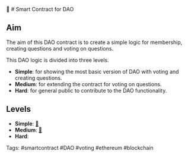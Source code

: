 📝 # Smart Contract for DAO

## Aim
The aim of this DAO contract is to create a simple logic for membership, creating questions and voting on questions.

This DAO logic is divided into three levels.

- **Simple**: for showing the most basic version of DAO with voting and creating questions.
- **Medium**: for extending the contract for voting on questions.
- **Hard**: for general public to contribute to the DAO functionality.

## Levels

- **Simple**: [:link:](https://github.com/PriyathamVarma/The-Quest/blob/main/DAO_SMART_CONTRACT/simple_dao_contract.sol)
- **Medium**: [:link:](https://github.com/PriyathamVarma/The-Quest/blob/main/DAO_SMART_CONTRACT/Medium_DAO_contract.sol)
- **Hard**: 

Tags: #smartcontract #DAO #voting #ethereum #blockchain
